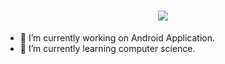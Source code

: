 <h1 align="center">
  <a href="#">
    <img align="center" src="https://readme-typing-svg.herokuapp.com?color=FFFFFF&center=true&vCenter=true&width=600&height=100&lines=Hi+there!;My+name+is+Yashwant.;I+am+a++Developer+from+the+India." />
  </a>
  <br>
</h1>



- 🔭 I’m currently working on Android Application.
- 🌱 I’m currently learning computer science.


